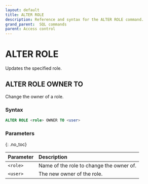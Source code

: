 ```yaml
---
layout: default
title: ALTER ROLE
description: Reference and syntax for the ALTER ROLE command.
grand_parent:  SQL commands
parent: Access control
---
```


# ALTER ROLE

Updates the specified role.

## ALTER ROLE OWNER TO

Change the owner of a role.

### Syntax

```sql
ALTER ROLE <role> OWNER TO <user>
```

### Parameters 
{: .no_toc}

| Parameter | Description |
| :--- | :--- |
| `<role>` | Name of the role to change the owner of. |
| `<user>` | The new owner of the role. |
```
